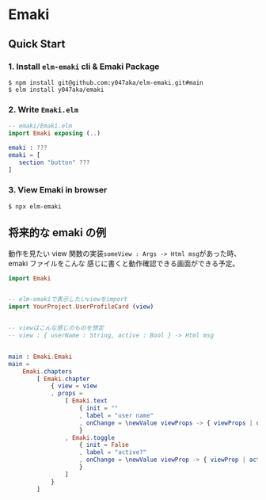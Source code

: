# Emaki

## Quick Start

### 1. Install `elm-emaki` cli & Emaki Package

```shell
$ npm install git@github.com:y047aka/elm-emaki.git#main
$ elm install y047aka/emaki
```

### 2. Write `Emaki.elm`

```elm
-- emaki/Emaki.elm
import Emaki exposing (..)

emaki : ???
emaki = [
   section "button" ???
]
```

### 3. View Emaki in browser

```shell
$ npx elm-emaki
```

## 将来的な emaki の例

動作を見たい view 関数の実装`someView : Args -> Html msg`があった時、emaki ファイルをこんな
感じに書くと動作確認できる画面ができる予定。

```elm
import Emaki


-- elm-emakiで表示したいviewをimport
import YourProject.UserProfileCard (view)


-- viewはこんな感じのものを想定
-- view : { userName : String, active : Bool } -> Html msg


main : Emaki.Emaki
main =
    Emaki.chapters
        [ Emaki.chapter
            { view = view
            , props =
                [ Emaki.text
                    { init = ""
                    , label = "user name"
                    , onChange = \newValue viewProps -> { viewProps | userName = newValue }
                    }
                , Emaki.toggle
                    { init = False
                    , label = "active?"
                    , onChange = \newValue viewProp -> { viewProp | active = newValue }
                    }
                ]
            }
        ]
```
